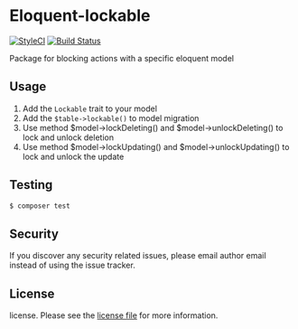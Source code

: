 # Eloquent-lockable

[![StyleCI](https://styleci.io/repos/216244512/shield?style=flat)](https://styleci.io/repos/216244512)
[![Build Status](https://travis-ci.org/envant/eloquent-lockable.svg?branch=master)](https://travis-ci.org/envant/fireable)

Package for blocking actions with a specific eloquent model

## Usage

1. Add the `Lockable` trait to your model
2. Add the `$table->lockable()` to model migration
3. Use method $model->lockDeleting() and $model->unlockDeleting() to lock and unlock deletion
3. Use method $model->lockUpdating() and $model->unlockUpdating() to lock and unlock the update

## Testing

``` bash
$ composer test
```
## Security

If you discover any security related issues, please email author email instead of using the issue tracker.

## License

license. Please see the [license file](license.md) for more information.
